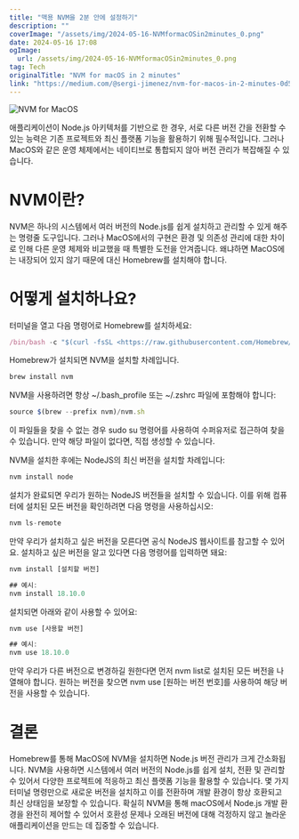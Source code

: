 ```yaml
---
title: "맥용 NVM을 2분 안에 설정하기"
description: ""
coverImage: "/assets/img/2024-05-16-NVMformacOSin2minutes_0.png"
date: 2024-05-16 17:08
ogImage: 
  url: /assets/img/2024-05-16-NVMformacOSin2minutes_0.png
tag: Tech
originalTitle: "NVM for macOS in 2 minutes"
link: "https://medium.com/@sergi-jimenez/nvm-for-macos-in-2-minutes-0d5adec21e0a"
---
```



![NVM for MacOS](/assets/img/2024-05-16-NVMformacOSin2minutes_0.png)  
  
애플리케이션이 Node.js 아키텍처를 기반으로 한 경우, 서로 다른 버전 간을 전환할 수 있는 능력은 기존 프로젝트와 최신 플랫폼 기능을 활용하기 위해 필수적입니다. 그러나 MacOS와 같은 운영 체제에서는 네이티브로 통합되지 않아 버전 관리가 복잡해질 수 있습니다.

# NVM이란?

NVM은 하나의 시스템에서 여러 버전의 Node.js를 쉽게 설치하고 관리할 수 있게 해주는 명령줄 도구입니다. 그러나 MacOS에서의 구현은 환경 및 의존성 관리에 대한 차이로 인해 다른 운영 체제와 비교했을 때 특별한 도전을 안겨줍니다. 왜냐하면 MacOS에는 내장되어 있지 않기 때문에 대신 Homebrew를 설치해야 합니다.

<div class="content-ad"></div>

# 어떻게 설치하나요?

터미널을 열고 다음 명령어로 Homebrew를 설치하세요:

```js
/bin/bash -c "$(curl -fsSL <https://raw.githubusercontent.com/Homebrew/install/master/install.sh>)"
```

Homebrew가 설치되면 NVM을 설치할 차례입니다.

<div class="content-ad"></div>

```js
brew install nvm
```

NVM을 사용하려면 항상 ~/.bash_profile 또는 ~/.zshrc 파일에 포함해야 합니다:

```js
source $(brew --prefix nvm)/nvm.sh
```

이 파일들을 찾을 수 없는 경우 sudo su 명령어를 사용하여 수퍼유저로 접근하여 찾을 수 있습니다. 만약 해당 파일이 없다면, 직접 생성할 수 있습니다.

<div class="content-ad"></div>

NVM을 설치한 후에는 NodeJS의 최신 버전을 설치할 차례입니다:

```js
nvm install node
```

설치가 완료되면 우리가 원하는 NodeJS 버전들을 설치할 수 있습니다. 이를 위해 컴퓨터에 설치된 모든 버전을 확인하려면 다음 명령을 사용하십시오:

```js
nvm ls-remote
```

<div class="content-ad"></div>

만약 우리가 설치하고 싶은 버전을 모른다면 공식 NodeJS 웹사이트를 참고할 수 있어요. 설치하고 싶은 버전을 알고 있다면 다음 명령어를 입력하면 돼요:

```js
nvm install [설치할 버전]

## 예시:
nvm install 18.10.0
```

설치되면 아래와 같이 사용할 수 있어요:

```js
nvm use [사용할 버전]

## 예시:
nvm use 18.10.0
```

<div class="content-ad"></div>

만약 우리가 다른 버전으로 변경하길 원한다면 먼저 nvm list로 설치된 모든 버전을 나열해야 합니다. 원하는 버전을 찾으면 nvm use [원하는 버전 번호]를 사용하여 해당 버전을 사용할 수 있습니다.

# 결론

Homebrew를 통해 MacOS에 NVM을 설치하면 Node.js 버전 관리가 크게 간소화됩니다. NVM을 사용하면 시스템에서 여러 버전의 Node.js를 쉽게 설치, 전환 및 관리할 수 있어서 다양한 프로젝트에 적응하고 최신 플랫폼 기능을 활용할 수 있습니다. 몇 가지 터미널 명령만으로 새로운 버전을 설치하고 이를 전환하며 개발 환경이 항상 호환되고 최신 상태임을 보장할 수 있습니다. 확실히 NVM을 통해 macOS에서 Node.js 개발 환경을 완전히 제어할 수 있어서 호환성 문제나 오래된 버전에 대해 걱정하지 않고 놀라운 애플리케이션을 만드는 데 집중할 수 있습니다.